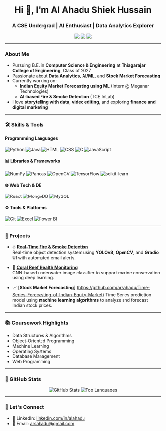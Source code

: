 <h1 align="center">Hi 👋, I'm Al Ahadu Shiek Hussain</h1>
<h3 align="center">A CSE Undergrad | AI Enthusiast | Data Analytics Explorer</h3>

<p align="center">
  <a href="mailto:arsahadu@gmail.com"><img src="https://img.shields.io/badge/Email-red?style=flat&logo=gmail&logoColor=white"/></a>
  <a href="https://www.linkedin.com/in/alahadu/"><img src="https://img.shields.io/badge/LinkedIn-blue?style=flat&logo=linkedin&logoColor=white"/></a>
  <a href="https://github.com/arsahadu"><img src="https://img.shields.io/badge/GitHub-grey?style=flat&logo=github&logoColor=white"/></a>
</p>

---

### About Me
- Pursuing B.E. in **Computer Science & Engineering** at **Thiagarajar College of Engineering**, Class of 2027
- Passionate about **Data Analytics**, **AI/ML**, and **Stock Market Forecasting**
- Currently working on:  
  - **Indian Equity Market Forecasting using ML** (Intern @ Meganar Technologies)  
  - **AI-based Fire & Smoke Detection** (TCE InLab)
- I love **storytelling with data**, **video editing**, and exploring **finance and digital marketing**

---

### 🛠️ Skills & Tools

#### Programming Languages
![Python](https://img.shields.io/badge/-Python-05122A?style=flat&logo=python)
![Java](https://img.shields.io/badge/-Java-05122A?style=flat&logo=openjdk)
![HTML](https://img.shields.io/badge/-HTML-05122A?style=flat&logo=html5)
![CSS](https://img.shields.io/badge/-CSS-05122A?style=flat&logo=css3)
![C](https://img.shields.io/badge/-C-05122A?style=flat&logo=c)
![JavaScript](https://img.shields.io/badge/-JavaScript-05122A?style=flat&logo=javascript)

#### 📊 Libraries & Frameworks
![NumPy](https://img.shields.io/badge/-NumPy-05122A?style=flat&logo=numpy)
![Pandas](https://img.shields.io/badge/-Pandas-05122A?style=flat&logo=pandas)
![OpenCV](https://img.shields.io/badge/-OpenCV-05122A?style=flat&logo=opencv)
![TensorFlow](https://img.shields.io/badge/-TensorFlow-05122A?style=flat&logo=tensorflow)
![scikit-learn](https://img.shields.io/badge/-Scikit%20Learn-05122A?style=flat&logo=scikitlearn)

#### 🌐 Web Tech & DB
![React](https://img.shields.io/badge/-React-05122A?style=flat&logo=react)
![MongoDB](https://img.shields.io/badge/-MongoDB-05122A?style=flat&logo=mongodb)
![MySQL](https://img.shields.io/badge/-MySQL-05122A?style=flat&logo=mysql)

#### ⚙️ Tools & Platforms
![Git](https://img.shields.io/badge/-Git-05122A?style=flat&logo=git)
![Excel](https://img.shields.io/badge/-Excel-05122A?style=flat&logo=microsoft-excel)
![Power BI](https://img.shields.io/badge/-PowerBI-05122A?style=flat&logo=powerbi)

---

### 🧠 Projects

- 🔥 [**Real-Time Fire & Smoke Detection**](https://github.com/arsahadu/fire-smoke-detection)  
  Real-time object detection system using **YOLOv8**, **OpenCV**, and **Gradio UI** with automated email alerts.

- 🐠 [**Coral Reef Health Monitoring**](https://github.com/arsahadu/Coral-Reef-Project)  
  CNN-based underwater image classifier to support marine conservation using deep learning.

- 📈 [**Stock Market Forecasting**] (https://github.com/arsahadu/Time-Series-Forecasting-of-Indian-Equity-Market)
  Time Series prediction model using **machine learning algorithms** to analyze and forecast Indian stock prices.

---

### 📚 Coursework Highlights
- Data Structures & Algorithms  
- Object-Oriented Programming  
- Machine Learning  
- Operating Systems  
- Database Management  
- Web Programming

---

### 🌟 GitHub Stats
<p align="center">
  <img src="https://github-readme-stats.vercel.app/api?username=arsahadu&show_icons=true&theme=radical" alt="GitHub Stats" />
  <img src="https://github-readme-stats.vercel.app/api/top-langs/?username=arsahadu&layout=compact&theme=radical" alt="Top Languages" />
</p>

---

### 🙌 Let's Connect
- 🔗 LinkedIn: [linkedin.com/in/alahadu](https://www.linkedin.com/in/alahadu/)
- 📧 Email: arsahadu@gmail.com

